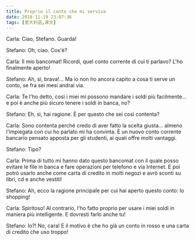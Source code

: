 ```yaml
---
title: Proprio il conto che mi serviva
date: 2018-11-19 23:07:36
tags: [意大利语,课文]
---
```


Carla: Ciao, Stefano. Guarda!

Stefano: Oh, ciao. Cos'è?

Carla: Il mio bancomat! Ricordi, quel conto corrente di cui ti parlavo? L'ho finalmente aperto!

Stefano: Ah, sì, brava!... Ma io non ho ancora capito a cosa ti serve un conto, se fra sei mesi andrai via.

Carla: Te l'ho detto, così i miei mi possono mandare i soldi più facilmente... e poi è anche più sicuro tenere i soldi in banca, no?

Stefano: Eh, sì, hai ragione. È per questo che sei così contenta?

Carla: Sono contenta perché credo di aver fatto la scelta giusta... almeno l'impiegata con cui ho parlato mi ha convinta. È un nuovo conto corrente bancario pensato apposta per gli studenti, ai quali offre molti vantaggi.

Stefano: Tipo?

Carla: Prima di tutto mi hanno dato questo bancomat con il quale posso evitare le file in banca e fare operazioni per telefono e via Internet. E poi potrò usarlo anche come carta di credito in molti negozi e avrò sconti su libri, cd e anche vestiti!

Stefano: Ah, ecco la ragione principale per cui hai aperto questo conto: lo shopping!

Carla: Spiritoso! Al contrario, l'ho fatto proprio per usare i miei soldi in maniera più intelligente. E dovresti farlo anche tu!

Stefano: Io?! No, cara! E il motivo è che ho già un conto in rosso e una carta di credito che uso troppo!
